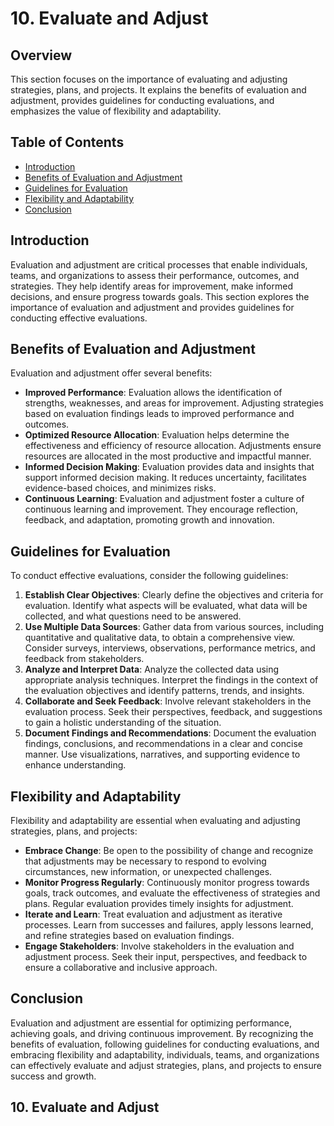# 10. Evaluate and Adjust

## Overview
This section focuses on the importance of evaluating and adjusting strategies, plans, and projects. It explains the benefits of evaluation and adjustment, provides guidelines for conducting evaluations, and emphasizes the value of flexibility and adaptability.

## Table of Contents
- [Introduction](#introduction)
- [Benefits of Evaluation and Adjustment](#benefits-of-evaluation-and-adjustment)
- [Guidelines for Evaluation](#guidelines-for-evaluation)
- [Flexibility and Adaptability](#flexibility-and-adaptability)
- [Conclusion](#conclusion)

## Introduction
Evaluation and adjustment are critical processes that enable individuals, teams, and organizations to assess their performance, outcomes, and strategies. They help identify areas for improvement, make informed decisions, and ensure progress towards goals. This section explores the importance of evaluation and adjustment and provides guidelines for conducting effective evaluations.

## Benefits of Evaluation and Adjustment
Evaluation and adjustment offer several benefits:
- **Improved Performance**: Evaluation allows the identification of strengths, weaknesses, and areas for improvement. Adjusting strategies based on evaluation findings leads to improved performance and outcomes.
- **Optimized Resource Allocation**: Evaluation helps determine the effectiveness and efficiency of resource allocation. Adjustments ensure resources are allocated in the most productive and impactful manner.
- **Informed Decision Making**: Evaluation provides data and insights that support informed decision making. It reduces uncertainty, facilitates evidence-based choices, and minimizes risks.
- **Continuous Learning**: Evaluation and adjustment foster a culture of continuous learning and improvement. They encourage reflection, feedback, and adaptation, promoting growth and innovation.

## Guidelines for Evaluation
To conduct effective evaluations, consider the following guidelines:
1. **Establish Clear Objectives**: Clearly define the objectives and criteria for evaluation. Identify what aspects will be evaluated, what data will be collected, and what questions need to be answered.
2. **Use Multiple Data Sources**: Gather data from various sources, including quantitative and qualitative data, to obtain a comprehensive view. Consider surveys, interviews, observations, performance metrics, and feedback from stakeholders.
3. **Analyze and Interpret Data**: Analyze the collected data using appropriate analysis techniques. Interpret the findings in the context of the evaluation objectives and identify patterns, trends, and insights.
4. **Collaborate and Seek Feedback**: Involve relevant stakeholders in the evaluation process. Seek their perspectives, feedback, and suggestions to gain a holistic understanding of the situation.
5. **Document Findings and Recommendations**: Document the evaluation findings, conclusions, and recommendations in a clear and concise manner. Use visualizations, narratives, and supporting evidence to enhance understanding.

## Flexibility and Adaptability
Flexibility and adaptability are essential when evaluating and adjusting strategies, plans, and projects:
- **Embrace Change**: Be open to the possibility of change and recognize that adjustments may be necessary to respond to evolving circumstances, new information, or unexpected challenges.
- **Monitor Progress Regularly**: Continuously monitor progress towards goals, track outcomes, and evaluate the effectiveness of strategies and plans. Regular evaluation provides timely insights for adjustment.
- **Iterate and Learn**: Treat evaluation and adjustment as iterative processes. Learn from successes and failures, apply lessons learned, and refine strategies based on evaluation findings.
- **Engage Stakeholders**: Involve stakeholders in the evaluation and adjustment process. Seek their input, perspectives, and feedback to ensure a collaborative and inclusive approach.

## Conclusion
Evaluation and adjustment are essential for optimizing performance, achieving goals, and driving continuous improvement. By recognizing the benefits of evaluation, following guidelines for conducting evaluations, and embracing flexibility and adaptability, individuals, teams, and organizations can effectively evaluate and adjust strategies, plans, and projects to ensure success and growth.
## 10. Evaluate and Adjust
